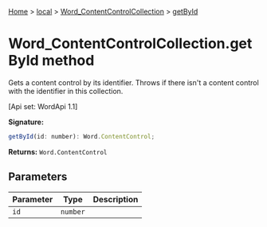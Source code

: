 [Home](./index) &gt; [local](local.md) &gt; [Word\_ContentControlCollection](local.word_contentcontrolcollection.md) &gt; [getById](local.word_contentcontrolcollection.getbyid.md)

# Word\_ContentControlCollection.getById method

Gets a content control by its identifier. Throws if there isn't a content control with the identifier in this collection. 

 \[Api set: WordApi 1.1\]

**Signature:**
```javascript
getById(id: number): Word.ContentControl;
```
**Returns:** `Word.ContentControl`

## Parameters

|  Parameter | Type | Description |
|  --- | --- | --- |
|  `id` | `number` |  |

